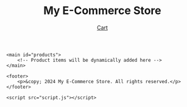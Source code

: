 <!DOCTYPE html>
<html lang="en">
<head>
    <meta charset="UTF-8">
    <meta name="viewport" content="width=device-width, initial-scale=1.0">
    <title>OmniSeller</title>
    <link rel="stylesheet" href="styles.css">
</head>
<body>
    <header>
        <h1>My E-Commerce Store</h1>
        <a href="cart.html">Cart</a>
    </header>
    
    <main id="products">
        <!-- Product items will be dynamically added here -->
    </main>

    <footer>
        <p>&copy; 2024 My E-Commerce Store. All rights reserved.</p>
    </footer>

    <script src="script.js"></script>
</body>
</html>
